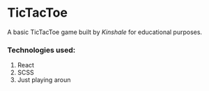 # TicTacToe

A basic TicTacToe game built by _Kinshale_ for educational purposes.

### Technologies used:

1. React
2. SCSS
3. Just playing aroun
